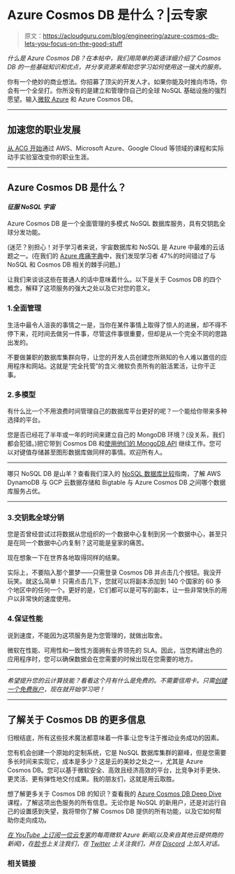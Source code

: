 # Azure Cosmos DB 是什么？|云专家

> 原文：<https://acloudguru.com/blog/engineering/azure-cosmos-db-lets-you-focus-on-the-good-stuff>

*什么是 Azure Cosmos DB？在本帖中，我们用简单的英语详细介绍了 Cosmos DB 的一些基础知识和优点，并分享资源来帮助您学习如何使用这一强大的服务。*

你有一个绝妙的商业想法。你招募了顶尖的开发人才。如果你能及时推向市场，你会有一个全垒打。你所没有的是建立和管理你自己的全球 NoSQL 基础设施的强烈愿望。输入[微软 Azure](https://acloudguru.com/blog/engineering/what-is-microsoft-azure) 和 Azure Cosmos DB。

* * *

## 加速您的职业发展

[从 ACG 开始](https://acloudguru.com/pricing)通过 AWS、Microsoft Azure、Google Cloud 等领域的课程和实际动手实验室改变你的职业生涯。

* * *

## Azure Cosmos DB 是什么？

#### *征服 NoSQL 宇宙*

Azure Cosmos DB 是一个全面管理的多模式 NoSQL 数据库服务，具有交钥匙全球分发功能。

(迷茫？别担心！对于学习者来说，宇宙数据库和 NoSQL 是 Azure 中最难的云话题之一。(在我们的 [Azure 疼痛字典](https://get.acloudguru.com/cloud-dictionary-of-pain)中，我们发现学习者 47%的时间错过了与 NoSQL 和 Cosmos DB 相关的棘手问题。)

让我们来谈谈这些在普通人的话中意味着什么。以下是关于 Cosmos DB 的四个概念，解释了这项服务的强大之处以及它对您的意义。

### 1.全面管理

生活中最令人沮丧的事情之一是，当你在某件事情上取得了惊人的进展，却不得不停下来，花时间去做另一件事，尽管这件事很重要，但却是从一个完全不同的思路出发的。

不要做兼职的数据库集群向导，让您的开发人员创建您所熟知的令人难以置信的应用程序和网站。这就是“完全托管”的含义:微软负责所有的脏活累活，让你干正事。

### 2.多模型

有什么比一个不用浪费时间管理自己的数据库平台更好的呢？一个能给你带来多种选择的平台。

您是否已经花了半年或一年的时间来建立自己的 MongoDB 环境？(没关系，我们都会犯错。)把它带到 Cosmos DB 和[使用他们的 MongoDB API](https://acloudguru.com/hands-on-labs/working-with-the-mongodb-api-in-azure-cosmos-db) 继续工作。您可以对键值存储甚至图形数据库做同样的事情。欢迎所有人。

* * *

哪只 NoSQL DB 是山羊？查看我们深入的 [NoSQL 数据库比较](https://acloudguru.com/blog/engineering/comparing-cloud-nosql-databases-dynamodb-vs-cosmos-db-vs-cloud-datastore-and-bigtable)指南，了解 AWS DynamoDB 与 GCP 云数据存储和 Bigtable 与 Azure Cosmos DB 之间哪个数据库服务占优。

* * *

### 3.交钥匙全球分销

您是否曾经尝试过将数据从您组织的一个数据中心复制到另一个数据中心，甚至只是在同一个数据中心内复制？这可能是皇家的痛苦。

现在想象一下在世界各地取得同样的结果。

实际上，不要陷入那个噩梦——只需登录 Cosmos DB 并点击几个按钮。我没开玩笑。就这么简单！只需点击几下，您就可以将副本添加到 140 个国家的 60 多个地区中的任何一个。更好的是，它们都可以是可写的副本，让一些非常快乐的用户以非常快的速度使用。

### 4.保证性能

说到速度，不能因为这项服务是为您管理的，就做出取舍。

微软在性能、可用性和一致性方面拥有业界领先的 SLA。因此，当您构建出色的应用程序时，您可以确保数据会在您需要的时候出现在您需要的地方。

* * *

*希望提升您的云计算技能？看看这个月有什么是免费的。不需要信用卡。只需[创建一个免费账户](https://acloudguru.com/pricing)，现在就开始学习吧！*

* * *

## 了解关于 Cosmos DB 的更多信息

归根结底，所有这些技术魔法都意味着一件事:让您专注于推动业务成功的因素。

您有机会创建一个原始的定制系统，它是 NoSQL 数据库集群的巅峰，但是您需要多长时间来实现它，成本是多少？这是云的美妙之处之一，尤其是 Azure Cosmos DB。您可以基于微软安全、高效且经济高效的平台，比竞争对手更快、更灵活、更有弹性地交付成果。我的朋友们，这就是用云取胜。

想了解更多关于 Cosmos DB 的知识？查看我的 [Azure Cosmos DB Deep Dive](https://acloudguru.com/course/azure-cosmos-db-deep-dive) 课程，了解这项出色服务的所有信息。无论你是 NoSQL 的新用户，还是对运行自己的设置感到失望，我将带你了解 Cosmos DB 提供的所有功能，以及它如何帮助你走向成功。

*[在 YouTube 上订阅一位云专家](https://www.youtube.com/c/AcloudGuru/?sub_confirmation=1)的每周微软 Azure 新闻(以及来自其他云提供商的新闻)，在[脸书](https://www.facebook.com/acloudguru)上关注我们，在 [Twitter](https://twitter.com/acloudguru) 上关注我们，并在 [Discord](http://discord.gg/acloudguru) 上加入对话。*

### 相关链接